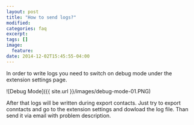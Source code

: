 ```yaml
---
layout: post
title: "How to send logs?"
modified:
categories: faq
excerpt:
tags: []
image:
  feature:
date: 2014-12-02T15:45:55-04:00
---
```


In order to write logs you need to switch on debug mode under the extension settings page.

![Debug Mode]({{ site.url }}/images/debug-mode-01.PNG)

After that logs will be written during export contacts. Just try to export conntacts and go to the extension settings and dowload the log file. Than send it via email with problem description. 
